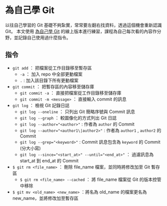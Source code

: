# 為自己學 Git

以往自己學習的 Git 基礎不夠紮實，常常要左翻右找資料，透過這個機會重新認識 Git。
本文使用 [為自己學 Git](https://gitbook.tw/) 的線上版本進行練習，課程為自己每次看的內容作分野，並記錄自己使用過什麼指令。

## 指令

* `git add` ： 把檔案從工作目錄移至暫存區
  * `-a` ： 加入 repo 中全部更動檔案
  * `.` : 加入該目錄下所有更動檔案
* `git commit` ： 把暫存區的內容移至儲存庫
  * `git commit -a` ： 直接把檔案從工作目錄移至儲存庫
  * `git commit -m <message>` ： 直接輸入 commit 的訊息
* `git log` ： 檢視 Git 記錄日誌
  * `git log --oneline` ： 只列出 Git 簡略序號與 Commit 訊息
  * `git log --graph` ： 較圖像化的方式列出 Git 日誌
  * `git log --author="<author>"` : 作者為 `author` 的 Commit
  * `git log --author="<author1\|author2>"` : 作者為 `author1` , `author2` 的 Commit
  * `git log --grep="<keyword>"` : Commit 訊息包含為 `keyword` 的 Commit (分大小寫)
  * `git log --since="<start_at>" --until="<end_at>"` ： 過濾訊息為 start_at 到 end_at 的 Commit
* `$ git rm <file_name>` ： 刪除 file_name 檔案，並同時將修改加至 Git 暫存區
  * `$ git rm <file_name> --cached` ： 將 file_name 檔案從 Git 的版本控管中移除
* `$ git mv <old_name> <new_name>` ：將名為 old_name 的檔案更名為 new_name，並將修改加至暫存區

